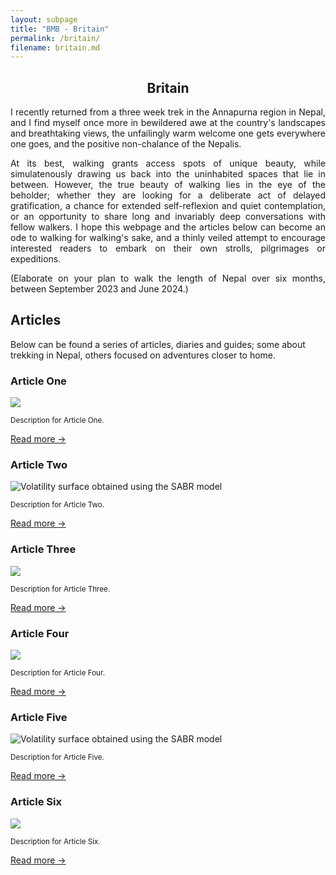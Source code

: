 ```yaml
---
layout: subpage
title: "BMB - Britain"
permalink: /britain/
filename: britain.md
---
```


<section class="" id="">
  <div class="container-lg p-responsive py-5 py-md-6 ">
    <h1 style="text-align:center;" class="less-shiny-text myboldclass alt-h1 mb-2">Britain</h1>
    <p style="text-align:justify; text-justify: inter-word;" class="text-gray">
      I recently returned from a three week trek in the Annapurna region in Nepal, and I find myself once more in bewildered awe at the country's landscapes and breathtaking views, the unfailingly warm welcome one gets everywhere one goes, and the positive non-chalance of the Nepalis.
    </p>
    <p style="text-align:justify; text-justify: inter-word;" class="text-gray">
      At its best, walking grants access spots of unique beauty, while simulatenously drawing us back into the uninhabited spaces that lie in between. However, the true beauty of walking lies in the eye of the beholder; whether they are looking for a deliberate act of delayed gratification, a chance for extended self-reflexion and quiet contemplation, or an opportunity to share long and invariably deep conversations with fellow walkers. I hope this webpage and the articles below can become an ode to walking for walking's sake, and a thinly veiled attempt to encourage interested readers to embark on their own strolls, pilgrimages or expeditions.
    </p>
  </div>
</section>

<div class="picturemidwaywalking pt-4 pb-5">
</div>

<section class="" id="">
  <div class="container-lg p-responsive py-5 py-md-6 ">
    <p style="text-align:justify; text-justify: inter-word;" class="text-gray">
      (Elaborate on your plan to walk the length of Nepal over six months, between September 2023 and June 2024.)
    </p>
  </div>
</section>

<section class="bg-gray-light" id="Articles">
<h2 class="alt-h2 text-center mb-3 py-3 mt-lg-6" id="more-than-just-code">Articles</h2>
  <div class="container-lg p-responsive py-4 py-md-0">
    <p class="alt-lead text-gray text-center col-md-10 mx-auto"> Below can be found a series of articles, diaries and guides; some about trekking in Nepal, others focused on adventures closer to home.</p>
    <div class="my-4 my-lg-6 clearfix gutter-spacious">
      <!-- Here is where you can put your three latest articles, and shift the previews cyclicly as soon as you write a new one. -->
      <div class="col-md-4 float-left project-border">
        <h3 class="alt-h3 mb-3 text-center extraroomabove">Article One</h3>
        <p>
          <img src="assets/img/fractal.jpg" class="img-border" />
        </p>
        <small>Description for Article One.</small>
        <p class="py-4 text-center">
          <a href="" target="_blank" class="btn btn-outline">Read more &rarr;</a>
        </p>
      </div>
      <div class="col-md-4 float-left project-border">
        <h3 class="alt-h3 mb-3 text-center extraroomabove">Article Two</h3>
        <p>
          <img src="assets/img/fractal.jpg" class="img-border" alt="Volatility surface obtained using the SABR model"/>
        </p>
        <small>Description for Article Two.</small>
        <!-- <small>SABR is a stochastic volatility model, used in particular to capture smile when determining a full range of option prices, based on a finite number of liquid observations. I look to visualise the smile dynamics using React.</small> -->
        <p class="py-4 text-center">
          <a href="" target="_blank" class="btn btn-outline">Read more &rarr;</a>
        </p>
      </div>
      <div class="col-md-4 float-left project-border">
        <h3 class="alt-h3 mb-3 text-center extraroomabove">Article Three</h3>
        <p>
          <img src="assets/img/fractal.jpg" class="img-border"/>
        </p>
        <small>Description for Article Three.</small>
        <p class="py-4 text-center">
          <a href="" target="_blank" class="btn btn-outline">Read more &rarr;</a>
        </p>
      </div>
    </div>
  </div>
    <div class="container-lg p-responsive py-4 py-md-0 ">
    <div class="my-4 my-lg-6 clearfix gutter-spacious">
      <!-- Here is where you can put your three latest articles, and shift the previews cyclicly as soon as you write a new one. -->
      <div class="col-md-4 float-left project-border">
        <h3 class="alt-h3 mb-3 text-center extraroomabove">Article Four</h3>
        <p>
          <img src="assets/img/fractal.jpg" class="img-border" />
        </p>
        <small>Description for Article Four.</small>
        <p class="py-4 text-center">
          <a href="" target="_blank" class="btn btn-outline">Read more &rarr;</a>
        </p>
      </div>
      <div class="col-md-4 float-left project-border">
        <h3 class="alt-h3 mb-3 text-center extraroomabove">Article Five</h3>
        <p>
          <img src="assets/img/fractal.jpg" class="img-border" alt="Volatility surface obtained using the SABR model"/>
        </p>
        <small>Description for Article Five.</small>
        <!-- <small>SABR is a stochastic volatility model, used in particular to capture smile when determining a full range of option prices, based on a finite number of liquid observations. I look to visualise the smile dynamics using React.</small> -->
        <p class="py-4 text-center">
          <a href="" target="_blank" class="btn btn-outline">Read more &rarr;</a>
        </p>
      </div>
      <div class="col-md-4 float-left project-border">
        <h3 class="alt-h3 mb-3 text-center extraroomabove">Article Six</h3>
        <p>
          <img src="assets/img/fractal.jpg" class="img-border"/>
        </p>
        <small>Description for Article Six.</small>
        <p class="py-4 text-center">
          <a href="" target="_blank" class="btn btn-outline">Read more &rarr;</a>
        </p>
      </div>
    </div>
  </div>
</section>
